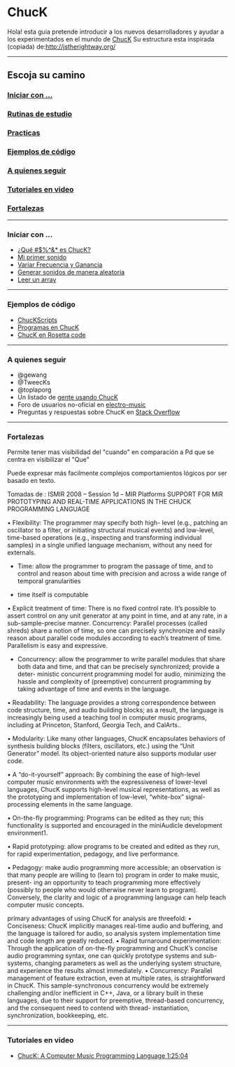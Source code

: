 ChucK
=================

Hola! esta guia pretende introducir a los nuevos desarrolladores y ayudar a los experimentados en el mundo de [ChucK](http://chuck.cs.princeton.edu/)
Su estructura esta inspirada (copiada) de:http://jstherightway.org/

---
## Escoja su camino

### [Iniciar con ...](https://github.com/son0p/introduccionChucK/blob/master/README.md#iniciar-con--1)
### [Rutinas de estudio](rutinasDeEstudio.md)
### [Practicas](practicas.md)
### [Ejemplos de código](https://github.com/son0p/introduccionChucK#ejemplos-de-c%C3%B3digo-1)
### [A quienes seguir](https://github.com/son0p/introduccionChucK#a-quienes-seguir-1)
### [Tutoriales en video](https://github.com/son0p/introduccionChucK#tutoriales-en-video-1)
### [Fortalezas]()

















---

### Iniciar con ...
* [¿Qué #$%^&* es ChucK?](divulgacion.md)
* [Mi primer sonido](001primerSonido.ck)
* [Variar Frecuencia y Ganancia](002variarFrecuenciaGanancia.ck)
* [Generar sonidos de manera aleatoria](200aleatoriaFrecuencia.ck)
* [Leer un array](300arrayTonos.ck)









---

### Ejemplos de código
* [ChucKScripts](https://github.com/zeffii/ChucKScripts)
* [Programas en ChucK](http://wiki.cs.princeton.edu/index.php/ChucK/Programs)
* [ChucK en Rosetta code](http://rosettacode.org/wiki/ChucK)






---

### A quienes seguir
* @gewang
* @TweecKs
* @toplaporg
* Un listado de [gente usando ChucK](http://wiki.cs.princeton.edu/index.php/ChucK/Users)
* Foro de usuarios no-oficial en [electro-music](http://electro-music.com/forum/forum-140.html)
* Preguntas y respuestas sobre ChucK en [Stack Overflow](http://stackoverflow.com/questions/tagged/chuck)



---

### Fortalezas

Permite tener mas visibilidad del "cuando" en comparación a Pd que se centra en visibilizar el "Que"

Puede expresar más facilmente complejos comportamientos lógicos por ser basado en texto.



Tomadas de : ISMIR 2008 – Session 1d – MIR Platforms
SUPPORT FOR MIR PROTOTYPING AND REAL-TIME APPLICATIONS IN THE CHUCK PROGRAMMING LANGUAGE

• Flexibility: The programmer may specify both high-
level (e.g., patching an oscillator to a filter, or
initiating structural musical events) and low-level,
time-based operations (e.g., inspecting and
transforming individual samples) in a single unified
language mechanism, without any need for externals.

* Time: allow the programmer to program the passage of time, and to control
and reason about time with precision and across a wide range of temporal
granularities

* time itself is computable


• Explicit treatment of time: There is no fixed control
rate. It’s possible to assert control on any unit
generator at any point in time, and at any rate, in a
sub-sample-precise manner.
Concurrency: Parallel processes (called shreds) share
a notion of time, so one can precisely synchronize and
easily reason about parallel code modules according to
each’s treatment of time. Parallelism is easy and
expressive.

* Concurrency: allow the programmer to write parallel modules that share
both data and time, and that can be precisely synchronized; provide a deter-
ministic concurrent programming model for audio, minimizing the hassle and
complexity of (preemptive) concurrent programming by taking advantage of
time and events in the language.

• Readability: The language provides a strong
correspondence between code structure, time, and
audio building blocks; as a result, the language is
increasingly being used a teaching tool in computer
music programs, including at Princeton, Stanford,
Georgia Tech, and CalArts..

• Modularity: Like many other languages, ChucK
encapsulates behaviors of synthesis building blocks
(filters, oscillators, etc.) using the “Unit Generator”
model. Its object-oriented nature also supports
modular user code.

• A “do-it-yourself” approach: By combining the ease
of high-level computer music environments with the
expressiveness of lower-level languages, ChucK
supports high-level musical representations, as well as
the prototyping and implementation of low-level,
“white-box” signal-processing elements in the same
language.


• On-the-fly programming: Programs can be edited as
they run; this functionality is supported and
encouraged in the miniAudicle development
environment1.

• Rapid prototyping: allow programs to be created and edited as they run,
for rapid experimentation, pedagogy, and live performance.


• Pedagogy: make audio programming more accessible; an observation is that
many people are willing to (learn to) program in order to make music, present-
ing an opportunity to teach programming more effectively (possibly to people
who would otherwise never learn to program). Conversely, the clarity and
logic of a programming language can help teach computer music concepts.

primary advantages of using ChucK for analysis are
threefold:
• Conciseness: ChucK implicitly manages real-time
audio and buffering, and the language is tailored for
audio, so analysis system implementation time and
code length are greatly reduced.
• Rapid turnaround experimentation: Through the
application of on-the-fly programming and ChucK’s
concise audio programming syntax, one can quickly
prototype systems and sub-systems, changing
parameters as well as the underlying system structure,
and experience the results almost immediately.
• Concurrency: Parallel management of feature
extraction, even at multiple rates, is straightforward in
ChucK. This sample-synchronous concurrency would
be extremely challenging and/or inefficient in C++,
Java, or a library built in these languages, due to their
support for preemptive, thread-based concurrency, and
the consequent need to contend with thread-
instantiation, synchronization, bookkeeping, etc.









---

### Tutoriales en video

* [ChucK: A Computer Music Programming Language 1:25:04](http://youtu.be/2rpk461T6l4)
